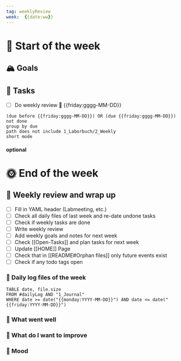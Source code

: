 ```yaml
---
tag: weeklyReview
week:  {{date:ww}} 
---
```


# 🚀 Start of the week

## 🏔 Goals

## 🐾 Tasks

- [ ] Do weekly review 📅 {{friday:gggg-MM-DD}}

```tasks
(due before {{friday:gggg-MM-DD}}) OR (due {{friday:gggg-MM-DD}})
not done
group by due
path does not include 1_Laborbuch/2_Weekly
short mode
```


#### optional

# 🌞 End of the week

## 📜 Weekly review and wrap up

- [ ] Fill in YAML header (Labmeeting, etc.)
- [ ] Check all daily files of last week and re-date undone tasks
- [ ] Check if weekly tasks are done
- [ ] Write weekly review
- [ ] Add weekly goals and notes for next week
- [ ] Check [[Open-Tasks]] and plan tasks for next week
- [ ] Update [[HOME]] Page
- [ ] Check that in [[README#Orphan files]] only future events exist
- [ ] Check if any todo tags open

### 🌴 Daily log files of the week
```dataview
TABLE date, file.size
FROM #dailyLog AND "1_Journal"
WHERE date >= date("{{monday:YYYY-MM-DD}}") AND date <= date("{{friday:YYYY-MM-DD}}")
```
### 🐘 What went well
### 💪 What do I want to improve
### 🐌 Mood
